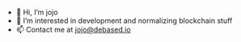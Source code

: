 - 👋 Hi, I’m jojo
- 👀 I’m interested in development and normalizing blockchain stuff
- 📫 Contact me at jojo@debased.io

<!---
VanillaScent/VanillaScent is a ✨ special ✨ repository because its `README.md` (this file) appears on your GitHub profile.
You can click the Preview link to take a look at your changes.
--->

